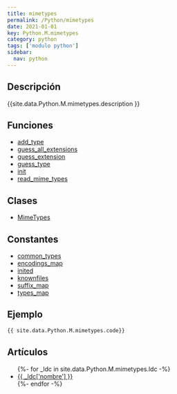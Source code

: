 ```yaml
---
title: mimetypes
permalink: /Python/mimetypes
date: 2021-01-01
key: Python.M.mimetypes
category: python
tags: ['modulo python']
sidebar: 
  nav: python
---
```


## Descripción
{{site.data.Python.M.mimetypes.description }}

## Funciones
* [add_type](/Python/mimetypes/add_type/)
* [guess_all_extensions](/Python/mimetypes/guess_all_extensions/)
* [guess_extension](/Python/mimetypes/guess_extension/)
* [guess_type](/Python/mimetypes/guess_type/)
* [init](/Python/mimetypes/init/)
* [read_mime_types](/Python/mimetypes/read_mime_types/)

## Clases
* [MimeTypes](/Python/mimetypes/MimeTypes/)

## Constantes
* [common_types](/Python/mimetypes/common_types/)
* [encodings_map](/Python/mimetypes/encodings_map/)
* [inited](/Python/mimetypes/inited/)
* [knownfiles](/Python/mimetypes/knownfiles/)
* [suffix_map](/Python/mimetypes/suffix_map/)
* [types_map](/Python/mimetypes/types_map/)

## Ejemplo
~~~python
{{ site.data.Python.M.mimetypes.code}}
~~~

## Artículos
<ul>
{%- for _ldc in site.data.Python.M.mimetypes.ldc -%}
   <li>
       <a href="{{_ldc['url'] }}">{{ _ldc['nombre'] }}</a>
   </li>
{%- endfor -%}
</ul>
